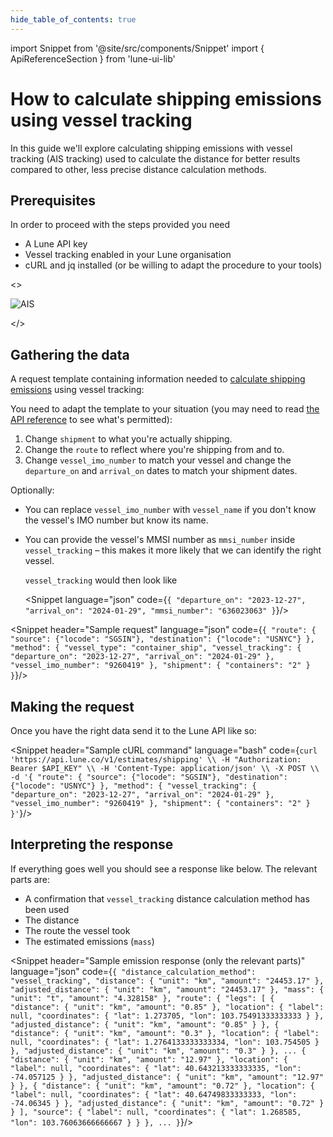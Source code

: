 ```yaml
---
hide_table_of_contents: true
---
```

import Snippet  from '@site/src/components/Snippet'
import { ApiReferenceSection } from 'lune-ui-lib'

# How to calculate shipping emissions using vessel tracking

<div className="sections">

<ApiReferenceSection>
<div className="paragraphSections">

<div>

In this guide we'll explore calculating shipping emissions with vessel tracking (AIS tracking)
used to calculate the distance for better results compared to other, less precise distance
calculation methods.

</div>
<div>

## Prerequisites

In order to proceed with the steps provided you need

* A Lune API key
* Vessel tracking enabled in your Lune organisation
* cURL and jq installed (or be willing to adapt the procedure to your tools)

</div>

</div>

<>

![AIS](/img/AIS.png)

</>

</ApiReferenceSection>

<ApiReferenceSection>
<div className="paragraphSections">

<div>

## Gathering the data

A request template containing information needed to
[calculate shipping emissions](/api-reference/emission-estimates/create-shipping-estimate)
using vessel tracking:

You need to adapt the template to your situation (you may need to read
[the API reference](/api-reference/emission-estimates/create-shipping-estimate)
to see what's permitted):

1. Change `shipment` to what you're actually shipping.
2. Change the `route` to reflect where you're shipping from and to.
3. Change `vessel_imo_number` to match your vessel and change the `departure_on` and `arrival_on`
   dates to match your shipment dates.

Optionally:

* You can replace `vessel_imo_number` with `vessel_name` if you don't know the vessel's IMO
  number but know its name.
* You can provide the vessel's MMSI number as `mmsi_number` inside `vessel_tracking` – this
  makes it more likely that we can identify the right vessel.

  `vessel_tracking` would then look like

  <Snippet
    language="json"
    code={`{
      "departure_on": "2023-12-27",
      "arrival_on": "2024-01-29",
      "mmsi_number": "636023063"
  }`}/>

</div>
</div>

<div className="miniSections">

<Snippet
    header="Sample request"
    language="json"
    code={`{
    "route": {
        "source": {"locode": "SGSIN"},
        "destination": {"locode": "USNYC"}
    },
    "method": {
        "vessel_type": "container_ship",
        "vessel_tracking": {
            "departure_on": "2023-12-27",
            "arrival_on": "2024-01-29"
        },
        "vessel_imo_number": "9260419"
    },
    "shipment": {
        "containers": "2"
    }
}`}/>

</div>

</ApiReferenceSection>

<ApiReferenceSection>

<div className="paragraphSections">

<div>

## Making the request

Once you have the right data send it to the Lune API like so:

</div>
</div>

<div className="miniSections">

<Snippet
    header="Sample cURL command"
    language="bash"
    code={`curl 'https://api.lune.co/v1/estimates/shipping' \\
  -H "Authorization: Bearer $API_KEY" \\
  -H 'Content-Type: application/json' \\
  -X POST \\
  -d '{
    "route": {
        "source": {"locode": "SGSIN"},
        "destination": {"locode": "USNYC"}
    },
    "method": {
        "vessel_tracking": {
            "departure_on": "2023-12-27",
            "arrival_on": "2024-01-29"
        },
        "vessel_imo_number": "9260419"
    },
    "shipment": {
        "containers": "2"
    }
}'`}/>

</div>

</ApiReferenceSection>

<ApiReferenceSection>

<div className="paragraphSections">

<div>

## Interpreting the response

If everything goes well you should see a response like below. The relevant parts are:

* A confirmation that `vessel_tracking` distance calculation method has been used
* The distance
* The route the vessel took
* The estimated emissions (`mass`)

</div>
</div>

<div className="miniSections">

<Snippet
    header="Sample emission response (only the relevant parts)"
    language="json"
    code={`{
  "distance_calculation_method": "vessel_tracking",
  "distance": {
    "unit": "km",
    "amount": "24453.17"
  },
  "adjusted_distance": {
    "unit": "km",
    "amount": "24453.17"
  },
  "mass": {
    "unit": "t",
    "amount": "4.328158"
  },
  "route": {
    "legs": [
      {
        "distance": {
          "unit": "km",
          "amount": "0.85"
        },
        "location": {
          "label": null,
          "coordinates": {
            "lat": 1.273705,
            "lon": 103.75491333333333
          }
        },
        "adjusted_distance": {
          "unit": "km",
          "amount": "0.85"
        }
      },
      {
        "distance": {
          "unit": "km",
          "amount": "0.3"
        },
        "location": {
          "label": null,
          "coordinates": {
            "lat": 1.2764133333333334,
            "lon": 103.754505
          }
        },
        "adjusted_distance": {
          "unit": "km",
          "amount": "0.3"
        }
      },
      ...
      {
        "distance": {
          "unit": "km",
          "amount": "12.97"
        },
        "location": {
          "label": null,
          "coordinates": {
            "lat": 40.643213333333335,
            "lon": -74.057125
          }
        },
        "adjusted_distance": {
          "unit": "km",
          "amount": "12.97"
        }
      },
      {
        "distance": {
          "unit": "km",
          "amount": "0.72"
        },
        "location": {
          "label": null,
          "coordinates": {
            "lat": 40.64749833333333,
            "lon": -74.06345
          }
        },
        "adjusted_distance": {
          "unit": "km",
          "amount": "0.72"
        }
      }
    ],
    "source": {
      "label": null,
      "coordinates": {
        "lat": 1.268585,
        "lon": 103.76063666666667
      }
    }
  },
  ...
}`}/>

</div>

</ApiReferenceSection>

</div>
